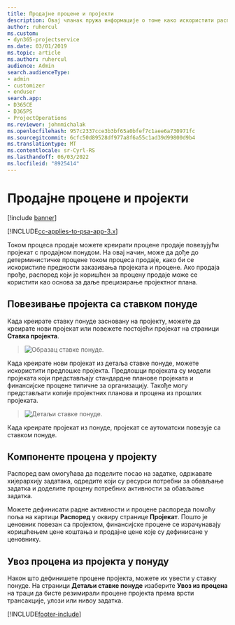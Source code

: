 ```yaml
---
title: Продајне процене и пројекти
description: Овај чланак пружа информације о томе како искористити распоред и процене у процесу продаје.
author: ruhercul
ms.custom:
- dyn365-projectservice
ms.date: 03/01/2019
ms.topic: article
ms.author: ruhercul
audience: Admin
search.audienceType:
- admin
- customizer
- enduser
search.app:
- D365CE
- D365PS
- ProjectOperations
ms.reviewer: johnmichalak
ms.openlocfilehash: 957c2337cce3b3bf65a0bfef7c1aee6a730971fc
ms.sourcegitcommit: 6cfc50d89528df977a8f6a55c1ad39d99800d9b4
ms.translationtype: MT
ms.contentlocale: sr-Cyrl-RS
ms.lasthandoff: 06/03/2022
ms.locfileid: "8925414"
---
```

# <a name="sales-estimates-and-projects"></a>Продајне процене и пројекти

[!include [banner](../includes/psa-now-project-operations.md)]

[!INCLUDE[cc-applies-to-psa-app-3.x](../includes/cc-applies-to-psa-app-3x.md)]

Током процеса продаје можете креирати процене продаје повезујући пројекат с продајном понудом. На овај начин, може да дође до детерминистичке процене током процеса продаје, како би се искористиле предности заказивања пројеката и процене. Ако продаја прође, распоред који је коришћен за процену продаје може се користити као основа за даље прецизирање пројектног плана.

## <a name="linking-a-project-to-a-quote-line"></a>Повезивање пројекта са ставком понуде

Када креирате ставку понуде засновану на пројекту, можете да креирате нови пројекат или повежете постојећи пројекат на страници **Ставка пројекта**. 

> ![Образац ставке понуде.](media/project-8.png)
 
Када креирате нови пројекат из детаља ставке понуде, можете искористити предлошке пројекта. Предлошци пројеката су модели пројеката који представљају стандардне планове пројеката и финансијске процене типичне за организацију. Такође могу представљати копије пројектних планова и процена из прошлих пројеката.

> ![Детаљи ставке понуде.](media/project-9.png)
  
Када креирате пројекат из понуде, пројекат се аутоматски повезује са ставком понуде.

## <a name="components-of-estimates-in-a-project"></a>Компоненте процена у пројекту

Распоред вам омогућава да поделите посао на задатке, одржавате хијерархију задатака, одредите који су ресурси потребни за обављање задатка и доделите процену потребних активности за обављање задатка.

Можете дефинисати радне активности и процене распореда помоћу поља на картици **Распоред** у оквиру странице **Пројекат**. Пошто је ценовник повезан са пројектом, финансијске процене се израчунавају коришћењем цене коштања и продајне цене које су дефинисане у ценовнику.

## <a name="importing-estimates-from-a-project-into-a-quote"></a>Увоз процена из пројекта у понуду

Након што дефинишете процене пројекта, можете их увести у ставку понуде. На страници **Детаљи ставке понуде** изаберите **Увоз из процена** на траци да бисте резимирали процене пројекта према врсти трансакције, улози или нивоу задатка.


[!INCLUDE[footer-include](../includes/footer-banner.md)]
